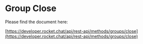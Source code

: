 # Group Close

Please find the document here: 

[https://developer.rocket.chat/api/rest-api/methods/groups/close](https://developer.rocket.chat/api/rest-api/methods/groups/close)

